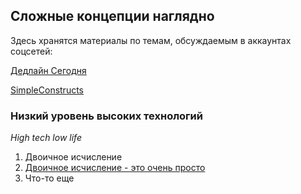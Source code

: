 ## Сложные концепции наглядно

Здесь хранятся материалы по темам, обсуждаемым в аккаунтах соцсетей:

[Дедлайн Сегодня](https://www.youtube.com/channel/UCdOKZSwU5bFVnCmlKhcVPJg)

[SimpleConstructs](https://www.instagram.com/simpleconstructs/)

### Низкий уровень высоких технологий 

*High tech low life*

1. Двоичное исчисление
  1. [Двоичное исчисление - это очень просто](https://youtu.be/6RmA2dBO_XQ)
2. Что-то еще
